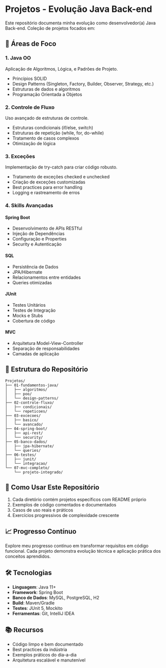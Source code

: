 # Projetos - Evolução Java Back-end

Este repositório documenta minha evolução como desenvolvedor(a) Java Back-end. Coleção de projetos focados em:

## 🎯 Áreas de Foco

### 1. Java OO
Aplicação de Algoritmos, Lógica, e Padrões de Projeto.
- Princípios SOLID
- Design Patterns (Singleton, Factory, Builder, Observer, Strategy, etc.)
- Estruturas de dados e algoritmos
- Programação Orientada a Objetos

### 2. Controle de Fluxo
Uso avançado de estruturas de controle.
- Estruturas condicionais (if/else, switch)
- Estruturas de repetição (while, for, do-while)
- Tratamento de casos complexos
- Otimização de lógica

### 3. Exceções
Implementação de try-catch para criar código robusto.
- Tratamento de exceções checked e unchecked
- Criação de exceções customizadas
- Best practices para error handling
- Logging e rastreamento de erros

### 4. Skills Avançadas
#### Spring Boot
- Desenvolvimento de APIs RESTful
- Injeção de Dependências
- Configuração e Properties
- Security e Autenticação

#### SQL
- Persistência de Dados
- JPA/Hibernate
- Relacionamentos entre entidades
- Queries otimizadas

#### JUnit
- Testes Unitários
- Testes de Integração
- Mocks e Stubs
- Cobertura de código

#### MVC
- Arquitetura Model-View-Controller
- Separação de responsabilidades
- Camadas de aplicação

## 📁 Estrutura do Repositório

```
Projetos/
├── 01-fundamentos-java/
│   ├── algoritmos/
│   ├── poo/
│   └── design-patterns/
├── 02-controle-fluxo/
│   ├── condicionais/
│   └── repeticoes/
├── 03-excecoes/
│   ├── basico/
│   └── avancado/
├── 04-spring-boot/
│   ├── api-rest/
│   └── security/
├── 05-banco-dados/
│   ├── jpa-hibernate/
│   └── queries/
├── 06-testes/
│   ├── junit/
│   └── integracao/
└── 07-mvc-completo/
    └── projeto-integrado/
```

## 🚀 Como Usar Este Repositório

1. Cada diretório contém projetos específicos com README próprio
2. Exemplos de código comentados e documentados
3. Casos de uso reais e práticos
4. Exercícios progressivos de complexidade crescente

## 📈 Progresso Contínuo

Explore meu progresso contínuo em transformar requisitos em código funcional. Cada projeto demonstra evolução técnica e aplicação prática dos conceitos aprendidos.

## 🛠️ Tecnologias

- **Linguagem**: Java 11+
- **Framework**: Spring Boot
- **Banco de Dados**: MySQL, PostgreSQL, H2
- **Build**: Maven/Gradle
- **Testes**: JUnit 5, Mockito
- **Ferramentas**: Git, IntelliJ IDEA

## 📚 Recursos

- Código limpo e bem documentado
- Best practices da indústria
- Exemplos práticos do dia-a-dia
- Arquitetura escalável e manutenível
